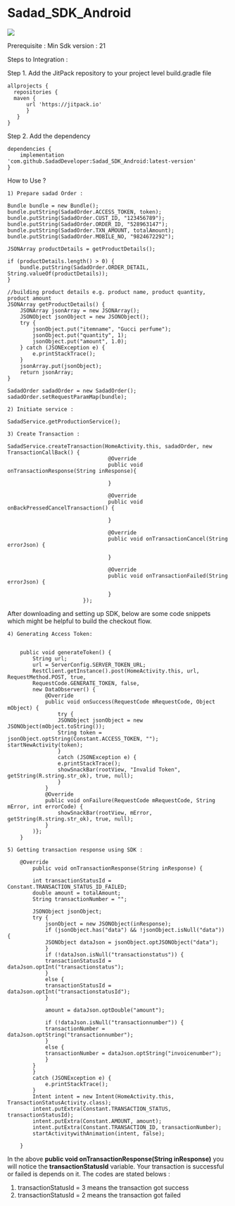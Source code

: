 # Sadad_SDK_Android
[![](https://jitpack.io/v/SadadDeveloper/Sadad_SDK_Android.svg)](https://jitpack.io/#SadadDeveloper/Sadad_SDK_Android)

Prerequisite : 
  Min Sdk version : 21
  
Steps to Integration :

  Step 1. Add the JitPack repository to your project level build.gradle file
  
    allprojects { 
      repositories { 
      maven {
          url 'https://jitpack.io' 
          }
       } 
    }

  Step 2. Add the dependency
  
    dependencies {
        implementation 'com.github.SadadDeveloper:Sadad_SDK_Android:latest-version'
    }
            
How to Use ?

	1) Prepare sadad Order :

	Bundle bundle = new Bundle();
	bundle.putString(SadadOrder.ACCESS_TOKEN, token);
	bundle.putString(SadadOrder.CUST_ID, "123456789");
	bundle.putString(SadadOrder.ORDER_ID, "528963147");
	bundle.putString(SadadOrder.TXN_AMOUNT, totalAmount);
	bundle.putString(SadadOrder.MOBILE_NO, "9824672292");

	JSONArray productDetails = getProductDetails();

	if (productDetails.length() > 0) {
		bundle.putString(SadadOrder.ORDER_DETAIL, String.valueOf(productDetails));
	}

	//building product details e.g. product name, product quantity, product amount
	JSONArray getProductDetails() {
		JSONArray jsonArray = new JSONArray();
		JSONObject jsonObject = new JSONObject();
		try {
			jsonObject.put("itemname", "Gucci perfume");
			jsonObject.put("quantity", 1);
			jsonObject.put("amount", 1.0);
		} catch (JSONException e) {
			e.printStackTrace();
		}
		jsonArray.put(jsonObject);
		return jsonArray;
	}

	SadadOrder sadadOrder = new SadadOrder();
	sadadOrder.setRequestParamMap(bundle);

	2) Initiate service :

	SadadService.getProductionService();

	3) Create Transaction :

	SadadService.createTransaction(HomeActivity.this, sadadOrder, new TransactionCallBack() {
									@Override
									public void onTransactionResponse(String inResponse){

									}

									@Override
									public void onBackPressedCancelTransaction() {

									}

									@Override
									public void onTransactionCancel(String errorJson) {

									}

									@Override
									public void onTransactionFailed(String errorJson) {

									}
							});
							

After downloading and setting up SDK, below are some code snippets which might be helpful to build the checkout flow.

	4) Generating Access Token:
	
	
		public void generateToken() {
		    String url; 
		    url = ServerConfig.SERVER_TOKEN_URL;
		    RestClient.getInstance().post(HomeActivity.this, url, RequestMethod.POST, true, 
			RequestCode.GENERATE_TOKEN, false,
			new DataObserver() {
			    @Override 
				public void onSuccess(RequestCode mRequestCode, Object mObject) {
				    try { 
					JSONObject jsonObject = new JSONObject(mObject.toString());
					String token = jsonObject.optString(Constant.ACCESS_TOKEN, ""); startNewActivity(token);
				    }
				    catch (JSONException e) { 
					e.printStackTrace(); 
					showSnackBar(rootView, "Invalid Token", getString(R.string.str_ok), true, null); 
				    }
				}   
			    @Override 
				public void onFailure(RequestCode mRequestCode, String mError, int errorCode) {
				    showSnackBar(rootView, mError, getString(R.string.str_ok), true, null);
				}
			)};
		}
	
	5) Getting transaction response using SDK :
		
		@Override
		    public void onTransactionResponse(String inResponse) {

			int transactionStatusId = Constant.TRANSACTION_STATUS_ID_FAILED;
			double amount = totalAmount;
			String transactionNumber = "";

		    JSONObject jsonObject;
			try { 
			    jsonObject = new JSONObject(inResponse);
			    if (jsonObject.has("data") && !jsonObject.isNull("data")) {
				JSONObject dataJson = jsonObject.optJSONObject("data");
			    }
			    if (!dataJson.isNull("transactionstatus")) {
				transactionStatusId = dataJson.optInt("transactionstatus"); 
			    }
			    else { 
				transactionStatusId = dataJson.optInt("transactionstatusId"); 
			    }

			    amount = dataJson.optDouble("amount");

			    if (!dataJson.isNull("transactionnumber")) { 
				transactionNumber = dataJson.optString("transactionnumber"); 
			    }
			    else { 
				transactionNumber = dataJson.optString("invoicenumber"); 
			    }
			}
		    }
			catch (JSONException e) { 
			    e.printStackTrace(); 
			}
			Intent intent = new Intent(HomeActivity.this, TransactionStatusActivity.class); 
			intent.putExtra(Constant.TRANSACTION_STATUS, transactionStatusId); 
			intent.putExtra(Constant.AMOUNT, amount); 
			intent.putExtra(Constant.TRANSACTION_ID, transactionNumber); 
			startActivitywithAnimation(intent, false);

		}
		
In the above **public void onTransactionResponse(String inResponse)** you will notice the **transactionStatusId** variable. 
Your transaction is successful or failed is depends on it. The codes are stated belows :

1) transactionStatusId = 3 means the transaction got success
2) transactionStatusId = 2 means the transaction got failed


